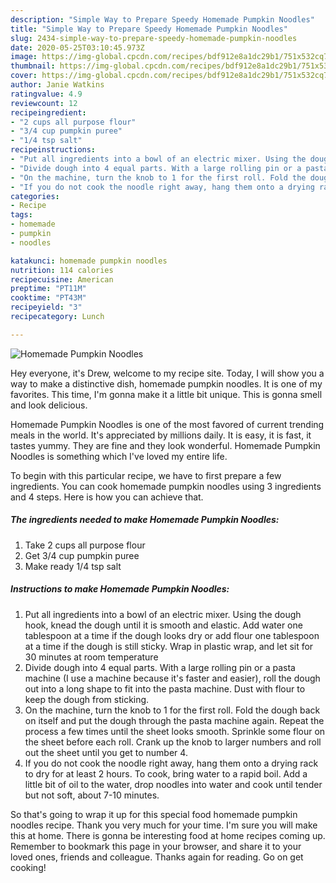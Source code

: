 ```yaml
---
description: "Simple Way to Prepare Speedy Homemade Pumpkin Noodles"
title: "Simple Way to Prepare Speedy Homemade Pumpkin Noodles"
slug: 2434-simple-way-to-prepare-speedy-homemade-pumpkin-noodles
date: 2020-05-25T03:10:45.973Z
image: https://img-global.cpcdn.com/recipes/bdf912e8a1dc29b1/751x532cq70/homemade-pumpkin-noodles-recipe-main-photo.jpg
thumbnail: https://img-global.cpcdn.com/recipes/bdf912e8a1dc29b1/751x532cq70/homemade-pumpkin-noodles-recipe-main-photo.jpg
cover: https://img-global.cpcdn.com/recipes/bdf912e8a1dc29b1/751x532cq70/homemade-pumpkin-noodles-recipe-main-photo.jpg
author: Janie Watkins
ratingvalue: 4.9
reviewcount: 12
recipeingredient:
- "2 cups all purpose flour"
- "3/4 cup pumpkin puree"
- "1/4 tsp salt"
recipeinstructions:
- "Put all ingredients into a bowl of an electric mixer. Using the dough hook, knead the dough until it is smooth and elastic. Add water one tablespoon at a time if the dough looks dry or add flour one tablespoon at a time if the dough is still sticky. Wrap in plastic wrap, and let sit for 30 minutes at room temperature"
- "Divide dough into 4 equal parts. With a large rolling pin or a pasta machine (I use a machine because it&#39;s faster and easier), roll the dough out into a long shape to fit into the pasta machine. Dust with flour to keep the dough from sticking."
- "On the machine, turn the knob to 1 for the first roll. Fold the dough back on itself and put the dough through the pasta machine again. Repeat the process a few times until the sheet looks smooth. Sprinkle some flour on the sheet before each roll. Crank up the knob to larger numbers and roll out the sheet until you get to number 4."
- "If you do not cook the noodle right away, hang them onto a drying rack to dry for at least 2 hours. To cook, bring water to a rapid boil. Add a little bit of oil to the water, drop noodles into water and cook until tender but not soft, about 7-10 minutes."
categories:
- Recipe
tags:
- homemade
- pumpkin
- noodles

katakunci: homemade pumpkin noodles 
nutrition: 114 calories
recipecuisine: American
preptime: "PT11M"
cooktime: "PT43M"
recipeyield: "3"
recipecategory: Lunch

---
```



![Homemade Pumpkin Noodles](https://img-global.cpcdn.com/recipes/bdf912e8a1dc29b1/751x532cq70/homemade-pumpkin-noodles-recipe-main-photo.jpg)

Hey everyone, it's Drew, welcome to my recipe site. Today, I will show you a way to make a distinctive dish, homemade pumpkin noodles. It is one of my favorites. This time, I'm gonna make it a little bit unique. This is gonna smell and look delicious.

Homemade Pumpkin Noodles is one of the most favored of current trending meals in the world. It's appreciated by millions daily. It is easy, it is fast, it tastes yummy. They are fine and they look wonderful. Homemade Pumpkin Noodles is something which I've loved my entire life.




To begin with this particular recipe, we have to first prepare a few ingredients. You can cook homemade pumpkin noodles using 3 ingredients and 4 steps. Here is how you can achieve that.

<!--inarticleads1-->

##### The ingredients needed to make Homemade Pumpkin Noodles:

1. Take 2 cups all purpose flour
1. Get 3/4 cup pumpkin puree
1. Make ready 1/4 tsp salt




<!--inarticleads2-->

##### Instructions to make Homemade Pumpkin Noodles:

1. Put all ingredients into a bowl of an electric mixer. Using the dough hook, knead the dough until it is smooth and elastic. Add water one tablespoon at a time if the dough looks dry or add flour one tablespoon at a time if the dough is still sticky. Wrap in plastic wrap, and let sit for 30 minutes at room temperature
1. Divide dough into 4 equal parts. With a large rolling pin or a pasta machine (I use a machine because it&#39;s faster and easier), roll the dough out into a long shape to fit into the pasta machine. Dust with flour to keep the dough from sticking.
1. On the machine, turn the knob to 1 for the first roll. Fold the dough back on itself and put the dough through the pasta machine again. Repeat the process a few times until the sheet looks smooth. Sprinkle some flour on the sheet before each roll. Crank up the knob to larger numbers and roll out the sheet until you get to number 4.
1. If you do not cook the noodle right away, hang them onto a drying rack to dry for at least 2 hours. To cook, bring water to a rapid boil. Add a little bit of oil to the water, drop noodles into water and cook until tender but not soft, about 7-10 minutes.




So that's going to wrap it up for this special food homemade pumpkin noodles recipe. Thank you very much for your time. I'm sure you will make this at home. There is gonna be interesting food at home recipes coming up. Remember to bookmark this page in your browser, and share it to your loved ones, friends and colleague. Thanks again for reading. Go on get cooking!
